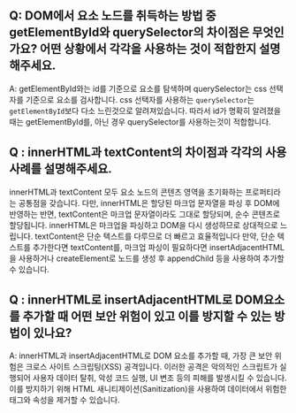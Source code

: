 ## Q: DOM에서 요소 노드를 취득하는 방법 중 getElementById와 querySelector의 차이점은 무엇인가요? 어떤 상황에서 각각을 사용하는 것이 적합한지 설명해주세요.

A: getElementById와는 id를 기준으로 요소를 탐색하며 querySelector는 css 선택자를 기준으로 요소를 검사합니다.
css 선택자를 사용하는 `querySelector`는 `getElementById`보다 다소 느린것으로 알려져있습니다.
따라서 id가 명확히 알려졌을 때는 getElementById를, 아닌 경우 querySelector를 사용하는것이 적합합니다.

## Q : innerHTML과 textContent의 차이점과 각각의 사용 사례를 설명해주세요.

innerHTML과 textContent 모두 요소 노드의 콘텐츠 영역을 초기화하는 프로퍼티라는 공통점을 갖습니다.
다만, innerHTML은 할당된 마크업 문자열을 파싱 후 DOM에 반영하는 반면, textContent은 마크업 문자열이라도 그대로 할당되며, 순수 콘텐츠로 할당됩니다.
innerHTML은 마크업을 파싱하고 DOM을 다시 생성하므로 상대적으로 느립니다.
textContent은 단순 텍스트를 다루므로 더 빠르고 효율적입니다
만약, 단순 텍스트를 추가한다면 textContent를, 마크업 파싱이 필요하다면 insertAdjacentHTML을 사용하거나 createElement로 노드를 생성 후 appendChild 등을 사용하여 추가할 수 있습니다.

## Q : innerHTML로 insertAdjacentHTML로 DOM요소를 추가할 때 어떤 보안 위험이 있고 이를 방지할 수 있는 방법이 있나요?

A: innerHTML과 insertAdjacentHTML로 DOM 요소를 추가할 때, 가장 큰 보안 위험은 크로스 사이트 스크립팅(XSS) 공격입니다. 이러한 공격은 악의적인 스크립트가 실행되어 사용자 데이터 탈취, 악성 코드 실행, UI 변조 등의 피해를 발생시킬 수 있습니다.
이를 방지하기 위해 HTML 새니티제이션(Sanitization)을 사용하여 데이터에서 위험한 태그와 속성을 제거할 수 있습니다.
